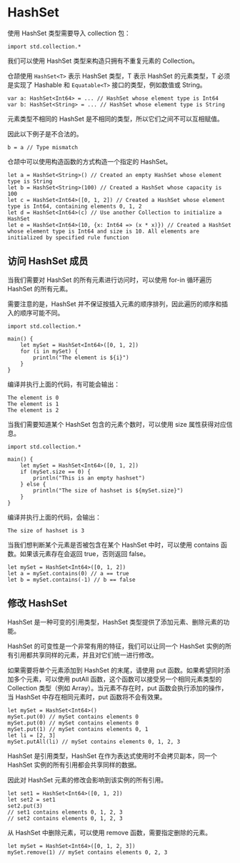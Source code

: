 # HashSet

使用 HashSet 类型需要导入 collection 包：

<!-- run -->

```cangjie
import std.collection.*
```

我们可以使用 HashSet 类型来构造只拥有不重复元素的 Collection。

仓颉使用 `HashSet<T>` 表示 HashSet 类型，T 表示 HashSet 的元素类型，T 必须是实现了 Hashable 和 `Equatable<T>` 接口的类型，例如数值或 String。

```cangjie
var a: HashSet<Int64> = ... // HashSet whose element type is Int64
var b: HashSet<String> = ... // HashSet whose element type is String
```

元素类型不相同的 HashSet 是不相同的类型，所以它们之间不可以互相赋值。

因此以下例子是不合法的。

```cangjie
b = a // Type mismatch
```

仓颉中可以使用构造函数的方式构造一个指定的 HashSet。

<!-- run -->

```cangjie
let a = HashSet<String>() // Created an empty HashSet whose element type is String
let b = HashSet<String>(100) // Created a HashSet whose capacity is 100
let c = HashSet<Int64>([0, 1, 2]) // Created a HashSet whose element type is Int64, containing elements 0, 1, 2
let d = HashSet<Int64>(c) // Use another Collection to initialize a HashSet
let e = HashSet<Int64>(10, {x: Int64 => (x * x)}) // Created a HashSet whose element type is Int64 and size is 10. All elements are initialized by specified rule function
```

## 访问 HashSet 成员

当我们需要对 HashSet 的所有元素进行访问时，可以使用 for-in 循环遍历 HashSet 的所有元素。

需要注意的是，HashSet 并不保证按插入元素的顺序排列，因此遍历的顺序和插入的顺序可能不同。

<!-- verify -->

```cangjie
import std.collection.*

main() {
    let mySet = HashSet<Int64>([0, 1, 2])
    for (i in mySet) {
        println("The element is ${i}")
    }
}
```

编译并执行上面的代码，有可能会输出：

```text
The element is 0
The element is 1
The element is 2
```

当我们需要知道某个 HashSet 包含的元素个数时，可以使用 size 属性获得对应信息。

<!-- verify -->

```cangjie
import std.collection.*

main() {
    let mySet = HashSet<Int64>([0, 1, 2])
    if (mySet.size == 0) {
        println("This is an empty hashset")
    } else {
        println("The size of hashset is ${mySet.size}")
    }
}
```

编译并执行上面的代码，会输出：

```text
The size of hashset is 3
```

当我们想判断某个元素是否被包含在某个 HashSet 中时，可以使用 contains 函数。如果该元素存在会返回 true，否则返回 false。

<!-- run -->

```cangjie
let mySet = HashSet<Int64>([0, 1, 2])
let a = mySet.contains(0) // a == true
let b = mySet.contains(-1) // b == false
```

## 修改 HashSet

HashSet 是一种可变的引用类型，HashSet 类型提供了添加元素、删除元素的功能。

HashSet 的可变性是一个非常有用的特征，我们可以让同一个 HashSet 实例的所有引用都共享同样的元素，并且对它们统一进行修改。

如果需要将单个元素添加到 HashSet 的末尾，请使用 put 函数。如果希望同时添加多个元素，可以使用 putAll 函数，这个函数可以接受另一个相同元素类型的 Collection 类型（例如 Array）。当元素不存在时，put 函数会执行添加的操作，当 HashSet 中存在相同元素时，put 函数将不会有效果。

<!-- run -->

```cangjie
let mySet = HashSet<Int64>()
mySet.put(0) // mySet contains elements 0
mySet.put(0) // mySet contains elements 0
mySet.put(1) // mySet contains elements 0, 1
let li = [2, 3]
mySet.putAll(li) // mySet contains elements 0, 1, 2, 3
```

HashSet 是引用类型，HashSet 在作为表达式使用时不会拷贝副本，同一个 HashSet 实例的所有引用都会共享同样的数据。

因此对 HashSet 元素的修改会影响到该实例的所有引用。

<!-- run -->

```cangjie
let set1 = HashSet<Int64>([0, 1, 2])
let set2 = set1
set2.put(3)
// set1 contains elements 0, 1, 2, 3
// set2 contains elements 0, 1, 2, 3
```

从 HashSet 中删除元素，可以使用 remove 函数，需要指定删除的元素。

<!-- run -->

```cangjie
let mySet = HashSet<Int64>([0, 1, 2, 3])
mySet.remove(1) // mySet contains elements 0, 2, 3
```
